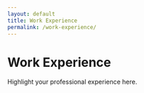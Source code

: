 ```yaml
---
layout: default
title: Work Experience
permalink: /work-experience/
---
```

# Work Experience
Highlight your professional experience here.
